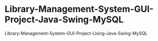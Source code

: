 # Library-Management-System-GUI-Project-Java-Swing-MySQL
Library-Management-System-GUI-Project-Using-Java-Swing-MySQL
